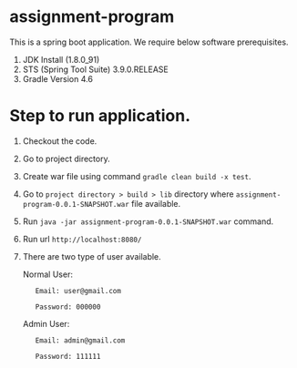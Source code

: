 # assignment-program

This is a spring boot application.
We require below software prerequisites.

1) JDK Install (1.8.0_91)
2) STS (Spring Tool Suite) 3.9.0.RELEASE
3) Gradle Version 4.6


# Step to run application.

1) Checkout the code.
2) Go to project directory.
3) Create war file using command `gradle clean build -x test`.
4) Go to `project directory > build > lib` directory where `assignment-program-0.0.1-SNAPSHOT.war` file available.
5) Run `java -jar assignment-program-0.0.1-SNAPSHOT.war` command.
6) Run url `http://localhost:8080/`
7) There are two type of user available.

   Normal User:
   
          Email: user@gmail.com
          
          Password: 000000
          
   Admin User:
   
          Email: admin@gmail.com
          
          Password: 111111
          
